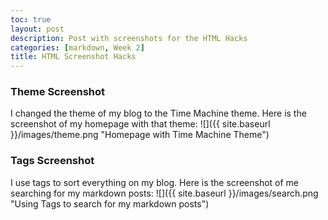 ```yaml
---
toc: true
layout: post
description: Post with screenshots for the HTML Hacks
categories: [markdown, Week 2]
title: HTML Screenshot Hacks
---
```


### Theme Screenshot
I changed the theme of my blog to the Time Machine theme. Here is the screenshot of my homepage with that theme:
![]({{ site.baseurl }}/images/theme.png "Homepage with Time Machine Theme")

### Tags Screenshot
I use tags to sort everything on my blog. Here is the screenshot of me searching for my markdown posts:
![]({{ site.baseurl }}/images/search.png "Using Tags to search for my markdown posts")